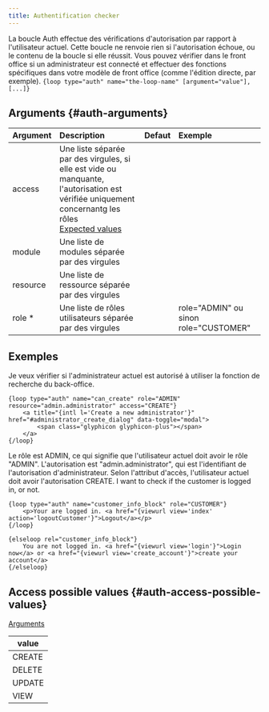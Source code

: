 ```yaml
---
title: Authentification checker
---
```


La boucle Auth effectue des vérifications d'autorisation par rapport à l'utilisateur actuel. Cette boucle ne renvoie rien si l'autorisation échoue, ou le contenu de la boucle si elle réussit.
Vous pouvez vérifier dans le front office si un administrateur est connecté et effectuer des fonctions spécifiques dans votre modèle de front office (comme l'édition directe, par exemple).
`{loop type="auth" name="the-loop-name" [argument="value"], [...]}`

## Arguments {#auth-arguments}

| Argument | Description                                                                                                                                                                           | Defaut | Exemple                               |
|----------|:--------------------------------------------------------------------------------------------------------------------------------------------------------------------------------------|:------:|:--------------------------------------|
| access   | Une liste séparée par des virgules, si elle est vide ou manquante, l'autorisation est vérifiée uniquement concernantg les rôles <br/> [Expected values](#auth-access-possible-values) |        |                                       |
| module   | Une liste de modules séparée par des virgules                                                                                                                                         |        |                                       |
| resource | Une liste de ressource séparée par des virgules                                                                                                                                       |        |                                       |
| role *   | Une liste de rôles utilisateurs séparée par des virgules                                                                                                                              |        | role="ADMIN" ou sinon role="CUSTOMER" |

## Exemples

Je veux vérifier si l'administrateur actuel est autorisé à utiliser la fonction de recherche du back-office.
```smarty
{loop type="auth" name="can_create" role="ADMIN" resource="admin.administrator" access="CREATE"}
    <a title="{intl l='Create a new administrator'}" href="#administrator_create_dialog" data-toggle="modal">
        <span class="glyphicon glyphicon-plus"></span>
    </a>
{/loop}
```

Le rôle est ADMIN, ce qui signifie que l'utilisateur actuel doit avoir le rôle "ADMIN". L'autorisation est "admin.administrator", qui est l'identifiant de l'autorisation d'administrateur. Selon l'attribut d'accès, l'utilisateur actuel doit avoir l'autorisation CREATE.
I want to check if the customer is logged in, or not.
```smarty
{loop type="auth" name="customer_info_block" role="CUSTOMER"}
    <p>Your are logged in. <a href="{viewurl view='index' action='logoutCustomer'}">Logout</a></p>
{/loop}

{elseloop rel="customer_info_block"}
    You are not logged in. <a href="{viewurl view='login'}">Login now</a> or <a href="{viewurl view='create_account'}">create your account</a>
{/elseloop}
```

## Access possible values {#auth-access-possible-values}
[Arguments](#auth-arguments)

| value  |
|--------|
| CREATE |
| DELETE |
| UPDATE |
| VIEW   |
